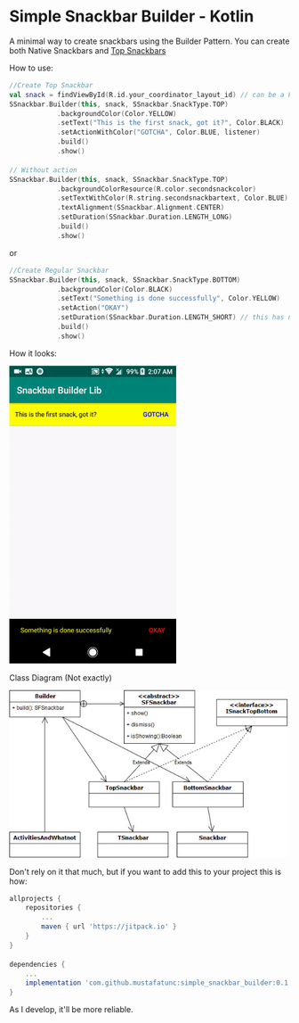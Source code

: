 # Simple Snackbar Builder - Kotlin
A minimal way to create snackbars using the Builder Pattern. 
You can create both Native Snackbars and [Top Snackbars](https://github.com/AndreiD/TSnackBar) 

How to use:

```kotlin
//Create Top Snackbar
val snack = findViewById(R.id.your_coordinator_layout_id) // can be a Frame Layout too
SSnackbar.Builder(this, snack, SSnackbar.SnackType.TOP)
            .backgroundColor(Color.YELLOW)
            .setText("This is the first snack, got it?", Color.BLACK)
            .setActionWithColor("GOTCHA", Color.BLUE, listener)
            .build()
            .show()
            
// Without action
SSnackbar.Builder(this, snack, SSnackbar.SnackType.TOP)
            .backgroundColorResource(R.color.secondsnackcolor)
            .setTextWithColor(R.string.secondsnackbartext, Color.BLUE)
            .textAlignment(SSnackbar.Alignment.CENTER)
            .setDuration(SSnackbar.Duration.LENGTH_LONG)
            .build()
            .show()
```

or

```kotlin
//Create Regular Snackbar
SSnackbar.Builder(this, snack, SSnackbar.SnackType.BOTTOM)
            .backgroundColor(Color.BLACK)
            .setText("Something is done successfully", Color.YELLOW)
            .setAction("OKAY")
            .setDuration(SSnackbar.Duration.LENGTH_SHORT) // this has no effect
            .build()
            .show()
```

How it looks:
<p/>
<img src="https://github.com/mustafatunc/simple_snackbar_builder/blob/master/app/snackbars_gif.gif" width="300">

<p/>
<p/>

Class Diagram (Not exactly)
<p/>
<img src="https://github.com/mustafatunc/simple_snackbar_builder/blob/master/app/snackclass.jpg" width="500">
<p/>
<p/>

Don't rely on it that much, but if you want to add this to your project this is how:

```gradle
allprojects {
    repositories {
        ...
        maven { url 'https://jitpack.io' }
    }
}

dependencies {
    ...
    implementation 'com.github.mustafatunc:simple_snackbar_builder:0.1.1'
}
```

As I develop, it'll be more reliable.

